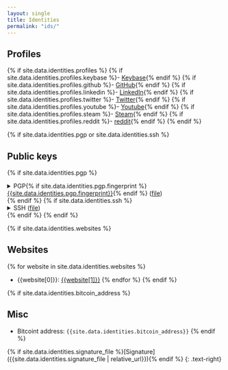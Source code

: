 ```yaml
---
layout: single
title: Identities
permalink: "ids/"
---
```

## Profiles
{% if site.data.identities.profiles %}
{% if site.data.identities.profiles.keybase %}- [Keybase](https://keybase.io/{{site.data.identities.profiles.keybase}}){% endif %}
{% if site.data.identities.profiles.github %}- [GitHub](https://github.com/{{site.data.identities.profiles.github}}){% endif %}
{% if site.data.identities.profiles.linkedin %}- [LinkedIn](https://www.linkedin.com/in/{{site.data.identities.profiles.linkedin}}){% endif %}
{% if site.data.identities.profiles.twitter %}- [Twitter](https://twitter.com/{{site.data.identities.profiles.twitter}}){% endif %}
{% if site.data.identities.profiles.youtube %}- [Youtube](https://www.youtube.com/user/{{site.data.identities.profiles.youtube}}){% endif %}
{% if site.data.identities.profiles.steam %}- [Steam](https://steamcommunity.com/id/{{site.data.identities.profiles.steam}}){% endif %}
{% if site.data.identities.profiles.reddit %}- [reddit](https://www.reddit.com/user/{{site.data.identities.profiles.reddit}}){% endif %}
{% endif %}


{% if site.data.identities.pgp or site.data.identities.ssh %}
## Public keys
{% if site.data.identities.pgp %}
<details>
	<summary>PGP{% if site.data.identities.pgp.fingerprint %} <a href="http://pool.sks-keyservers.net/pks/lookup?search=0x{{site.data.identities.pgp.fingerprint | replace: ' ', ''}}&op=vindex">{{site.data.identities.pgp.fingerprint}}</a>{% endif %} (<a href="{{site.data.identities.pgp.file | relative_url}}">file</a>)</summary>
	<pre>{{site.data.identities.pgp.key}}</pre>
</details>
{% endif %}
{% if site.data.identities.ssh %}
<details>
	<summary>SSH (<a href="{{site.data.identities.pgp.file | relative_url}}">file</a>)</summary>
	<pre>{{site.data.identities.ssh.key}}</pre>
</details>
{% endif %}
{% endif %}


{% if site.data.identities.websites %}
## Websites
{% for website in site.data.identities.websites %}
- {{website[0]}}: [{{website[1]}}]({{website[1]}})
{% endfor %}
{% endif %}


{% if site.data.identities.bitcoin_address %}
## Misc
- Bitcoint address: `{{site.data.identities.bitcoin_address}}`
{% endif %}


{% if site.data.identities.signature_file %}[Signature]({{site.data.identities.signature_file | relative_url}}){% endif %}
{: .text-right}
